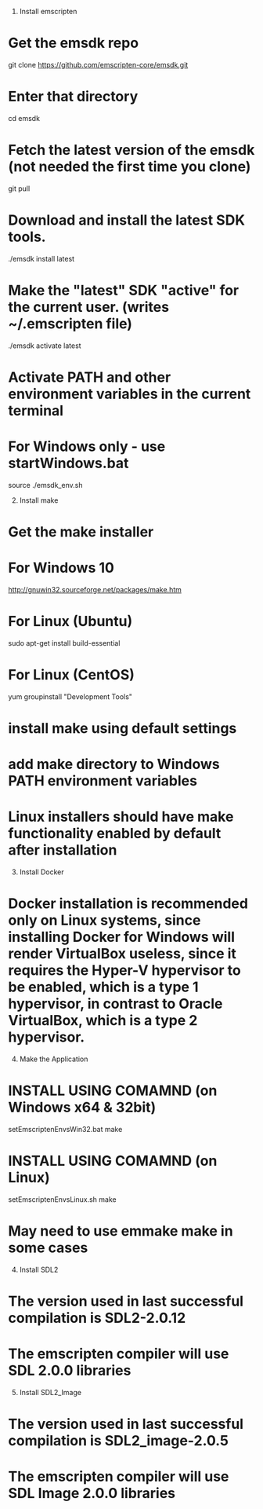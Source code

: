 1. Install emscripten

# Get the emsdk repo
git clone https://github.com/emscripten-core/emsdk.git

# Enter that directory
cd emsdk

# Fetch the latest version of the emsdk (not needed the first time you clone)
git pull

# Download and install the latest SDK tools.
./emsdk install latest

# Make the "latest" SDK "active" for the current user. (writes ~/.emscripten file)
./emsdk activate latest

# Activate PATH and other environment variables in the current terminal
# For Windows only - use startWindows.bat
source ./emsdk_env.sh


2. Install make

# Get the make installer
# For Windows 10
http://gnuwin32.sourceforge.net/packages/make.htm
# For Linux (Ubuntu)
sudo apt-get install build-essential
# For Linux (CentOS)
yum groupinstall "Development Tools"

# install make using default settings

# add make directory to Windows PATH environment variables
# Linux installers should have make functionality enabled by default after installation 


3. Install Docker

# Docker installation is recommended only on Linux systems, since installing Docker for Windows will render VirtualBox useless, since it requires the Hyper-V hypervisor to be enabled, which is a type 1 hypervisor, in contrast to Oracle VirtualBox, which is a type 2 hypervisor.

4. Make the Application
# INSTALL USING COMAMND  (on Windows x64 & 32bit)
setEmscriptenEnvsWin32.bat
make
# INSTALL USING COMAMND  (on Linux)
setEmscriptenEnvsLinux.sh
make
# May need to use emmake make in some cases


4. Install SDL2

# The version used in last successful compilation is SDL2-2.0.12
# The emscripten compiler will use SDL 2.0.0 libraries


5. Install SDL2_Image

# The version used in last successful compilation is SDL2_image-2.0.5
# The emscripten compiler will use SDL Image 2.0.0 libraries